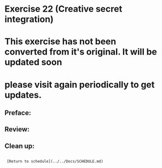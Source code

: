 # Exercise 22 (Creative secret integration)

# This exercise has not been converted from it's original. It will be updated soon
# please visit again periodically to get updates.

## Preface:


## Review:



## Clean up:

```

 [Return to schedule](../../Docs/SCHEDULE.md)
